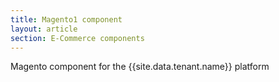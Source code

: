 ```yaml
---
title: Magento1 component
layout: article
section: E-Commerce components
---
```


Magento component for the {{site.data.tenant.name}} platform
